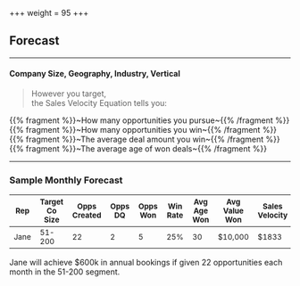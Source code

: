 +++
weight = 95
+++

## Forecast

___

#### Company Size, Geography, Industry, Vertical
>However you target,<br>
the Sales Velocity Equation tells you:

{{% fragment %}}~How many opportunities you pursue~{{% /fragment %}}<br>
{{% fragment %}}~How many opportunities you win~{{% /fragment %}}<br>
{{% fragment %}}~The average deal amount you win~{{% /fragment %}}<br>
{{% fragment %}}~The average age of won deals~{{% /fragment %}}

---

### Sample Monthly Forecast
|<small>Rep</small>|<small>Target Co Size</small>|<small>Opps Created</small>|<small>Opps DQ</small>|<small>Opps Won</small> |<small>Win Rate</small> |<small>Avg Age Won</small> |<small>Avg Value Won</small> |<small>Sales Velocity</small> |
|-------------|-------------|-------------|--------|---------|------------|------------|--------------|---------------|
|<small>Jane</small>|<small>51-200</small>|<small>22</small>|<small>2</small>|<small>5 </small>|<small>25%</small>|<small>30 </small>|<small>$10,000</small>|<small>$1833</small>|

Jane will achieve $600k in annual bookings if given 22 opportunities each month in the 51-200 segment.

